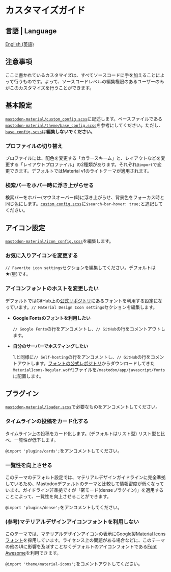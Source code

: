 # カスタマイズガイド

## 言語 | Language

[English (英語)](customization_guide.md)

## 注意事項

ここに書かれているカスタマイズは、すべてソースコードに手を加えることによって行うものです。よって、ソースコードレベルの編集権限のあるユーザーのみがこのカスタマイズを行うことができます。

## 基本設定

[`mastodon-material/custom_config.scss`](../src/mastodon-material/custom_config.scss)に記述します。ベースファイルである[`mastodon-material/theme/base_config.scss`](../src/mastodon-material/theme/base_config.scss)を参考にしてください。ただし、[`base_config.scss`](../src/mastodon-material/theme/base_config.scss)は**編集しないでください**。

### プロファイルの切り替え

プロファイルには、配色を変更する「カラースキーム」と、レイアウトなどを変更する「レイアウトプロファイル」の2種類があります。それぞれ`@import`で変更できます。デフォルトではMaterial v1のライトテーマが適用されます。

### 検索バーをホバー時に浮き上がらせる

検索バーをホバー(マウスオーバー)時に浮き上がらせ、背景色をフォーカス時と同じ色にします。[`custom_config.scss`](../src/mastodon-material/custom_config.scss)に`$search-bar-hover: true;`と追記してください。

## アイコン設定

[`mastodon-material/icon_config.scss`](../src/mastodon-material/icon_config.scss)を編集します。

### お気に入りアイコンを変更する

`// Favorite icon settings`セクションを編集してください。デフォルトは★(星)です。

### アイコンフォントのホストを変更したい

デフォルトではGitHub上の[公式リポジトリ](https://github.com/google/material-design-icons)にあるフォントを利用する設定になっています。`// Material Design Icon settings`セクションを編集します。

- **Google Fontsのフォントを利用したい**
  
  `// Google Fonts`の行をアンコメントし、`// GitHub`の行をコメントアウトします。

- **自分のサーバーでホスティングしたい**
  
  1.と同様に`// Self-hosting`の行をアンコメントし、`// GitHub`の行をコメントアウトします。[フォントの公式レポジトリ](https://raw.githubusercontent.com/google/material-design-icons/master/iconfont/MaterialIcons-Regular.woff2)からダウンロードしてきた`MaterialIcons-Regular.woff2`ファイルを`/mastodon/app/javascript/fonts`に配置します。

## プラグイン

[`mastodon-material/loader.scss`](../src/mastodon-material/loader.scss)で必要なものをアンコメントしてください。

### タイムラインの投稿をカード化する

タイムライン上の投稿をカード化します。(デフォルトはリスト型) リスト型と比べ、一覧性が低下します。

`@import 'plugins/cards';`をアンコメントしてください。

### 一覧性を向上させる

このテーマのデフォルト設定では、マテリアルデザインガイドラインに完全準拠しているため、Mastodonデフォルトのテーマと比較して情報密度が低くなっています。ガイドライン非準拠ですが「密モード(denseプラグイン)」を適用することによって、一覧性を向上させることができます。

`@import 'plugins/dense';`をアンコメントしてください。

### (参考)マテリアルデザインアイコンフォントを利用しない

このテーマでは、マテリアルデザインアイコンの表示にGoogle製[Material Iconsフォント](https://google.github.io/material-design-icons/#icon-font-for-the-web)を採用しています。ライセンス上の問題がある場合などに、このテーマの他のUIに影響を及ぼすことなくデフォルトのアイコンフォントである[Font Awesome](https://fontawesome.com/)を利用できます。

`@import 'theme/material-icons';`をコメントアウトしてください。
